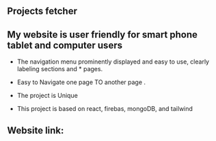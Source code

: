 ## Projects fetcher
## My website is user friendly for smart phone tablet and computer users

* The navigation menu prominently displayed and easy to use, clearly labeling sections and * pages.

* Easy to Navigate one page TO another page .

* The project is Unique

* This project is based on react, firebas, mongoDB, and tailwind

## Website link:
